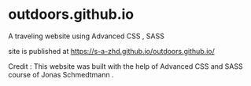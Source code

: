 # outdoors.github.io

A traveling website using Advanced CSS , SASS 

site is published at https://s-a-zhd.github.io/outdoors.github.io/

Credit : This website was built with the help of Advanced CSS and SASS course of Jonas Schmedtmann . 
